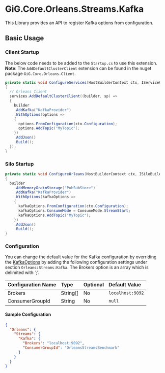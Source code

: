 # GiG.Core.Orleans.Streams.Kafka

This Library provides an API to register Kafka options from configuration.

## Basic Usage

### Client Startup

The below code needs to be added to the `Startup.cs` to use this extension.
**Note**: The `AddDefaultClusterClient` extension can be found in the nuget package ```GiG.Core.Orleans.Client```.

```csharp
private static void ConfigureServices(HostBuilderContext ctx, IServiceCollection services)
{
  // Orleans Client
  services.AddDefaultClusterClient((builder, sp) =>
  {
    builder
    .AddKafka("KafkaProvider")
    .WithOptions(options =>
    {
      options.FromConfiguration(ctx.Configuration);
      options.AddTopic("MyTopic");
    })
    .AddJson()
    .Build();
  });
}  

```
### Silo Startup

```csharp
private static void ConfigureOrleans(HostBuilderContext ctx, ISiloBuilder builder)
{
  builder
    .AddMemoryGrainStorage("PubSubStore")
    .AddKafka("KafkaProvider")
    .WithOptions(kafkaOptions =>
    {
      kafkaOptions.FromConfiguration(ctx.Configuration);
      kafkaOptions.ConsumeMode = ConsumeMode.StreamStart;
      kafkaOptions.AddTopic("MyTopic");
    })
    .AddJson()
    .Build();
}      
```

### Configuration

You can change the default value for the Kafka configuration by overriding the [KafkaOptions](../src/GiG.Core.Orleans.Streams.Kafka/Configurations/KafkaOptions.cs) by adding the following configuration settings under section `Orleans:Streams:Kafka`. The Brokers option is an array which is delimited with ';'.

| Configuration Name | Type     | Optional | Default Value    |
|:-------------------|:---------|:---------|:-----------------|
| Brokers            | String[] | No       | `localhost:9092` |
| ConsumerGroupId    | String   | No       | `null`           |

#### Sample Configuration

```json
{
  "Orleans": {    
    "Streams": {
      "Kafka": {
        "Brokers": "localhost:9092",
        "ConsumerGroupId": "OrleansStreamsBenchmark"
      }
    }
  }
}
```
